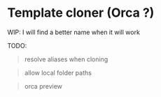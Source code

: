 # Template cloner (Orca ?)

WIP: I will find a better name when it will work

TODO:
> resolve aliases when cloning

> allow local folder paths 

> orca preview
